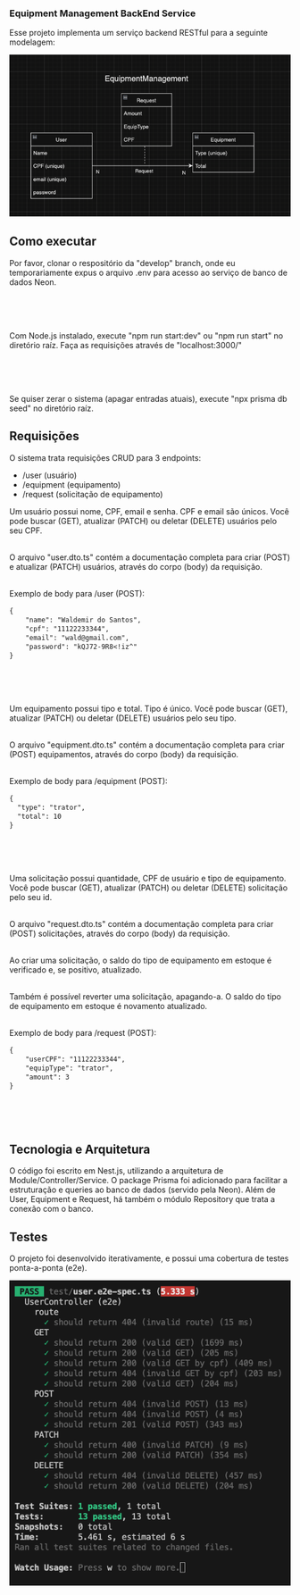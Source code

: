 ### Equipment Management BackEnd Service

Esse projeto implementa um serviço backend RESTful para a seguinte modelagem:

![alt text](img/modeling.png)

## Como executar

Por favor, clonar o respositório da "develop" branch, onde eu temporariamente expus o arquivo .env para acesso ao serviço de banco de dados Neon. 

<br>
<br>
<br>

Com Node.js instalado, execute "npm run start:dev" ou "npm run start" no diretório raíz. Faça as requisições através de "localhost:3000/"

<br>
<br>
<br>

Se quiser zerar o sistema (apagar entradas atuais), execute "npx prisma db seed" no diretório raíz. 

## Requisições

O sistema trata requisições CRUD para 3 endpoints:
- /user (usuário)
- /equipment (equipamento)
- /request (solicitação de equipamento)

Um usuário possui nome, CPF, email e senha. CPF e email são únicos. Você pode buscar (GET), atualizar (PATCH) ou deletar (DELETE) usuários pelo seu CPF. <br><br>

O arquivo "user.dto.ts" contém a documentação completa para criar (POST) e atualizar (PATCH) usuários, através do corpo (body) da requisição. 
<br><br>

Exemplo de body para /user (POST): 
```
{
    "name": "Waldemir do Santos",
    "cpf": "11122233344",
    "email": "wald@gmail.com",
    "password": "kQJ72-9R8<!iz^"
}
```
<br><br><br>

Um equipamento possui tipo e total. Tipo é único. Você pode buscar (GET), atualizar (PATCH) ou deletar (DELETE) usuários pelo seu tipo. <br><br>

O arquivo "equipment.dto.ts" contém a documentação completa para criar (POST) equipamentos, através do corpo (body) da requisição. <br><br>

Exemplo de body para /equipment (POST): 
```
{
  "type": "trator",
  "total": 10
}
```
<br><br><br>

Uma solicitação possui quantidade, CPF de usuário e tipo de equipamento. Você pode buscar (GET), atualizar (PATCH) ou deletar (DELETE) solicitação pelo seu id. <br><br>

O arquivo "request.dto.ts" contém a documentação completa para criar (POST) solicitações, através do corpo (body) da requisição. <br><br>

Ao criar uma solicitação, o saldo do tipo de equipamento em estoque é verificado e, se positivo, atualizado. <br><br>

Também é possível reverter uma solicitação, apagando-a. O saldo do tipo de equipamento em estoque é novamento atualizado. 
<br><br>

Exemplo de body para /request (POST): 
```
{
    "userCPF": "11122233344",
    "equipType": "trator",
    "amount": 3
}
```
<br><br><br>

## Tecnologia e Arquitetura

O código foi escrito em Nest.js, utilizando a arquitetura de Module/Controller/Service. O package Prisma foi adicionado para facilitar a estruturação e queries ao banco de dados (servido pela Neon). Além de User, Equipment e Request, há também o módulo Repository que trata a conexão com o banco. 

## Testes

O projeto foi desenvolvido iterativamente, e possui uma cobertura de testes ponta-a-ponta (e2e). 

![alt text](img/tests.png)